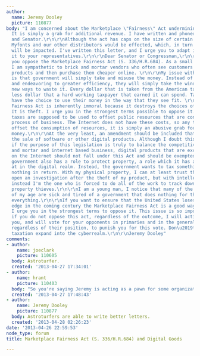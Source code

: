 ```yaml
---
author:
  name: Jeremy Dooley
  picture: 110877
body: "I am concerned about the Marketplace \"Fairness\" Act undermining our industry.
  It is simply a grab for additional revenue. I have written and phoned my Congressman
  and Senator.\r\n\r\nAlthough the act has caps on the size of certain businesses,
  Myfonts and our other distributors would be effected, which, in turn means our customers
  will be impacted. I've written this letter, and I urge you to adapt it and send
  it to your representatives.\r\n\r\nDear Senator or Congressman,\r\n\r\nI ask that
  you oppose the Marketplace Fairness Act (S. 336/H.R.684). As a small business owner,
  I am sympathetic to brick and mortar vendors who often see customers come in, peruse
  products and then purchase them cheaper online. \r\n\r\nMy issue with this legislation
  is that government will simply take and misuse the money. Instead of plugging holes
  and endeavoring to greater efficiency, they will simply take the windfall and find
  new ways to waste it. Every dollar that is taken from the American taxpayer is one
  less dollar that a hard working taxpayer that earned it can spend. Taxpayers should
  have the choice to use their money in the way that they see fit. \r\n\r\nThe Marketplace
  Fairness Act is inherently immoral because it destroys the choices of the taxpayers.
  It is theft. I urge you in the strongest terms possible to oppose it.\r\n\r\nSales
  taxes are supposed to be used to offset public resources that are consumed in the
  process of business. The Internet does not have these costs, so any tax is not to
  offset the consumption of resources, it is simply an abusive grab for additional
  money.\r\n\r\nAt the very least, an amendment should be included that does not tax
  the sale of software or other digital products. Although I doubt this is the case,
  if the purpose of this legislation is truly to balance the competitiveness of brick
  and mortar and internet based business, digital products that are exclusively sold
  on the Internet should not fall under this Act and should be exempted.\r\n\r\nThe
  government also has a role to protect property, a role which it has abysmally failed
  at in the digital realm. Instead, the government wants to tax something and offer
  nothing in return. With my physical property, I can at least trust the police to
  open an investigation after the theft of my product, but with intellectual property
  instead I'm the one who is forced to do all of the work to track down intellectual
  property thieves.\r\n\r\nI am a young man, I notice that many of the professionals
  of my age are sick and tired of a government that does nothing for them but takes
  everything.\r\n\r\nIf you want to ensure that the United States loses its competitive
  edge in the coming century the Marketplace Fairness Act is a good way to start.
  I urge you in the strongest terms to oppose it. This issue is so important to me,
  if you do not oppose this act, regardless of the outcome, I will actively oppose
  you, and will vote for your opponents in primaries and in the general election,
  regardless of their position, to punish you for this vote. Don\u2019t let government
  taxation expand into the cyberrealm.\r\n\r\nJeremy Dooley"
comments:
- author:
    name: joeclark
    picture: 110605
  body: Astroturfer.
  created: '2013-04-27 17:34:01'
- author:
    name: hrant
    picture: 110403
  body: "So you're saying Jeremy is acting as a pawn for some organization?\r\n\r\nhhp\r\n"
  created: '2013-04-27 17:48:43'
- author:
    name: Jeremy Dooley
    picture: 110877
  body: Astroturfers are able to write better letters.
  created: '2013-04-28 02:26:23'
date: '2013-04-26 22:59:53'
node_type: forum
title: Marketplace Fairness Act (S. 336/H.R.684) and Digital Goods

---
```


